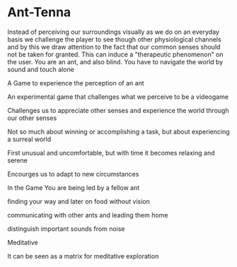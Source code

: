 Ant-Tenna
=========

Instead of perceiving our surroundings visually as we do on an everyday basis we challenge the player to see though other physiological channels and by this we draw attention to the fact that our common senses should not be taken for granted. This can induce a "therapeutic phenomenon" on the user.
You are an ant, and also blind. You have to navigate the world by sound and touch alone

A Game to experience the perception of an ant

An experimental game that challenges what we perceive to be a videogame

Challenges us to appreciate other senses and experience the world through our other senses

Not so much about winning or accomplishing a task, but about experiencing a surreal world

First unusual and uncomfortable, but with time it becomes relaxing and serene

Encourges us to adapt to new circumstances


In the Game
You are being led by a fellow ant

finding your way and later on food without vision

communicating with other ants and leading them home

distinguish important sounds from noise


Meditative

It can be seen as a matrix for meditative exploration
